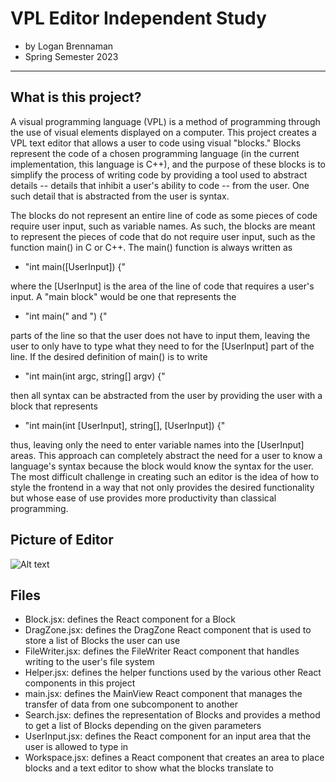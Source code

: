# VPL Editor Independent Study
 - by Logan Brennaman
 - Spring Semester 2023
<hr>

## What is this project?
A visual programming language (VPL) is a method of programming through the use of visual elements displayed on a computer.
This project creates a VPL text editor that allows a user to code using visual "blocks." Blocks represent the code of a 
chosen programming language (in the current implementation, this language is C++), and the purpose of these blocks is to 
simplify the process of writing code by providing a tool used to abstract details -- details that inhibit a user's ability
to code -- from the user. One such detail that is abstracted from the user is syntax. 


The blocks do not represent an entire line of code as some pieces of code require user input, such as variable names. 
As such, the blocks are meant to represent the pieces of code that do not require user input, such as the function main()
in C or C++. The main() function is always written as 

 - "int main([UserInput]) {" 

where the [UserInput] is the area of the line of code that requires a user's input. A "main block" would be one that represents the 

 - "int main(" and ") {" 

parts of the line so that the user does not have to input them, leaving the user to only have to type what they need to for the 
[UserInput] part of the line. If the desired definition of main() is to write 

 - "int main(int argc, string[] argv) {" 

then all syntax can be abstracted from the user by providing the user with a block that represents 

 - "int main(int [UserInput], string[], [UserInput]) {" 
 
thus, leaving only the need to enter variable names into the [UserInput] areas. This approach can completely abstract the need for 
a user to know a language's syntax because the block would know the syntax for the user. The most difficult challenge in creating 
such an editor is the idea of how to style the frontend in a way that not only provides the desired functionality but whose
ease of use provides more productivity than classical programming.

## Picture of Editor
![Alt text](../spanblocks_hello_screenshot.png "Hello, world! Example")

## Files
 - Block.jsx: defines the React component for a Block
 - DragZone.jsx: defines the DragZone React component that is used to store a list of Blocks the user can use
 - FileWriter.jsx: defines the FileWriter React component that handles writing to the user's file system
 - Helper.jsx: defines the helper functions used by the various other React components in this project
 - main.jsx: defines the MainView React component that manages the transfer of data from one subcomponent to another
 - Search.jsx: defines the representation of Blocks and provides a method to get a list of Blocks depending on the given parameters
 - UserInput.jsx: defines the React component for an input area that the user is allowed to type in
 - Workspace.jsx: defines a React component that creates an area to place blocks and a text editor to show what the blocks translate to
